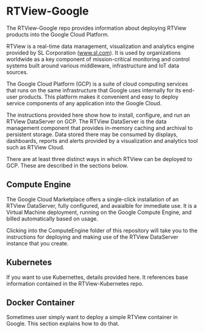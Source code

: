 # RTView-Google

The RTView-Google repo provides information about deploying RTView products into the Google Cloud Platform.

RTView is a real-time data management, visualization and analytics engine provided by SL Corporation (www.sl.com). It is used by organizations worldwide as a key component of mission-critical monitoring and control systems built around various middleware, infrastructure and IoT data sources.

The Google Cloud Platform (GCP) is a suite of cloud computing services that runs on the same infrastructure that Google uses internally for its end-user products. This platform makes it convenient and easy to deploy service components of any application into the Google Cloud. 

The instructions provided here show how to install, configure, and run an RTView DataServer on GCP.
The RTView DataServer is the data management component that provides in-memory caching and archival to persistent storage. Data stored there may be consumed by displays, dashboards, reports and alerts provided by a visualization and analytics tool such as RTView Cloud.

There are at least three distinct ways in which RTView can be deployed to GCP. These are described in the sections below.

## Compute Engine

The Google Cloud Marketplace offers a single-click installation of an RTView DataServer, fully configured, and avaialble for immediate use. It is a Virtual Machine deployment, running on the Google Compute Engine, and billed automatically based on usage.

Clicking into the ComputeEngine folder of this repository will take you to the instructions for deploying and making use of the RTView DataServer instance that you create. 

## Kubernetes

If you want to use Kubernettes, details provided here. It references base information contained in the RTView-Kubernetes repo.

## Docker Container

Sometimes user simply want to deploy a simple RTView container in Google.  This section explains how to do that.


